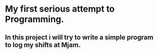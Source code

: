 # My first serious attempt to Programming.

## In this project i will try to write a simple program to log my shifts at Mjam. 
